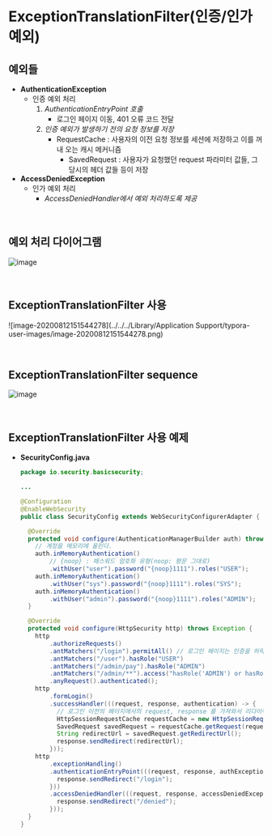 # ExceptionTranslationFilter(인증/인가 예외)

## 예외들

* **AuthenticationException**
  * 인증 예외 처리
    1. *AuthenticationEntryPoint 호출*
       * 로그인 페이지 이동, 401 오류 코드 전달
    2. *인증 예외가 발생하기 전의 요청 정보를 저장*
       * RequestCache : 사용자의 이전 요청 정보를 세션에 저장하고 이를 꺼내 오는 캐시 메커니즘
         * SavedRequest : 사용자가 요청했던 request 파라미터 값들, 그 당시의 헤더 값들 등이 저장
* **AccessDeniedException**
  * 인가 예외 처리
    * *AccessDeniedHandler에서 예외 처리하도록 제공*

<br>

## 예외 처리 다이어그램

![image](https://user-images.githubusercontent.com/43431081/89981259-890d6c80-dcae-11ea-9cb6-815c981c02f7.png)

<br>

## ExceptionTranslationFilter 사용

![image-20200812151544278](../../../Library/Application Support/typora-user-images/image-20200812151544278.png)

<br>

## ExceptionTranslationFilter sequence

![image](https://user-images.githubusercontent.com/43431081/89981370-bb1ece80-dcae-11ea-8fe9-caba59989428.png)

<br>

## ExceptionTranslationFilter 사용 예제

* **SecurityConfig.java**

  ```java
  package io.security.basicsecurity;
  
  ...
  
  @Configuration
  @EnableWebSecurity
  public class SecurityConfig extends WebSecurityConfigurerAdapter {
  
    @Override
    protected void configure(AuthenticationManagerBuilder auth) throws Exception {
      // 계정을 메모리에 올린다.
      auth.inMemoryAuthentication()
          // {noop} : 패스워드 암호화 유형(noop: 평문 그대로)
          .withUser("user").password("{noop}1111").roles("USER");
      auth.inMemoryAuthentication()
          .withUser("sys").password("{noop}1111").roles("SYS");
      auth.inMemoryAuthentication()
          .withUser("admin").password("{noop}1111").roles("ADMIN");
    }
  
    @Override
    protected void configure(HttpSecurity http) throws Exception {
      http
          .authorizeRequests()
          .antMatchers("/login").permitAll() // 로그인 페이지는 인증을 허락해야 인증을 할 수 있다.
          .antMatchers("/user").hasRole("USER")
          .antMatchers("/admin/pay").hasRole("ADMIN")
          .antMatchers("/admin/**").access("hasRole('ADMIN') or hasRole('SYS')")
          .anyRequest().authenticated();
      http
          .formLogin()
          .successHandler(((request, response, authentication) -> {
            // 로그인 이전의 페이지에서의 request, response 를 가져와서 리다이렉트 하는 과정s
            HttpSessionRequestCache requestCache = new HttpSessionRequestCache();
            SavedRequest savedRequest = requestCache.getRequest(request, response);
            String redirectUrl = savedRequest.getRedirectUrl();
            response.sendRedirect(redirectUrl);
          }));
      http
          .exceptionHandling()
          .authenticationEntryPoint(((request, response, authException) -> {
            response.sendRedirect("/login");
          }))
          .accessDeniedHandler(((request, response, accessDeniedException) -> {
            response.sendRedirect("/denied");
          }));
    }
  }
  
  ```

  